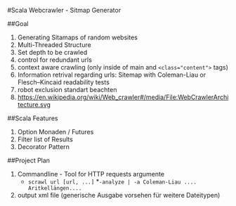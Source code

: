 #Scala Webcrawler - Sitmap Generator

##Goal
1. Generating Sitamaps of random websites
2. Multi-Threaded Structure
3. Set depth to be crawled
4. control for redundant urls
5. context aware crawling (only inside of main and ```<class="content">``` tags)
6. Information retrival regarding urls: Sitemap with Coleman-Liau or Flesch–Kincaid readability tests
7. robot exclusion standart beachten
4. https://en.wikipedia.org/wiki/Web_crawler#/media/File:WebCrawlerArchitecture.svg

##Scala Features
1. Option Monaden / Futures
2. Filter list of Results 
3. Decorator Pattern

##Project Plan
1. Commandline - Tool for HTTP requests argumente 
    * ```scrawl url [url, ...]```
    *```-analyze | -a Coleman-Liau .... Aritkellängen....```  
2. output xml file (generische Ausgabe vorsehen für weitere Dateitypen)


